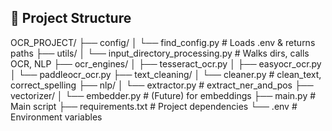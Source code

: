 ## 📁 Project Structure

OCR_PROJECT/
├── config/
│ └── find_config.py # Loads .env & returns paths
├── utils/
│ └── input_directory_processing.py # Walks dirs, calls OCR, NLP
├── ocr_engines/
│ ├── tesseract_ocr.py
│ ├── easyocr_ocr.py
│ └── paddleocr_ocr.py
├── text_cleaning/
│ └── cleaner.py # clean_text, correct_spelling
├── nlp/
│ └── extractor.py # extract_ner_and_pos
├── vectorizer/
│ └── embedder.py # (Future) for embeddings
├── main.py # Main script
├── requirements.txt # Project dependencies
└── .env # Environment variables
